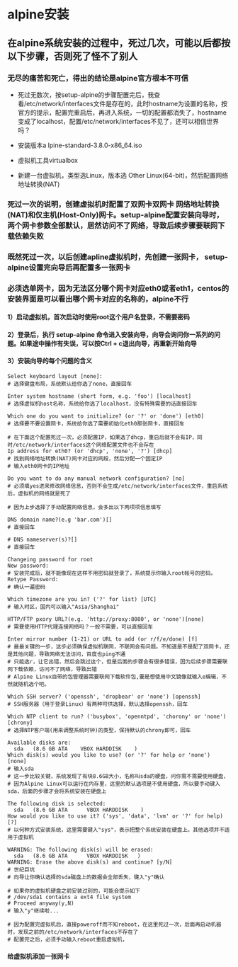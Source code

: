 # alpine安装
## 在alpine系统安装的过程中，死过几次，可能以后都按以下步骤，否则死了怪不了别人
### 无尽的痛苦和死亡，得出的结论是alpine官方根本不可信
* 死过无数次，按setup-alpine的步骤配置完后，我查看/etc/network/interfaces文件是存在的，此时hostname为设置的名称，按官方的提示，配置完重启后，再进入系统，一切的配置都消失了，hostname变成了localhost，配置/etc/network/interfaces不见了，还可以相信世界吗？

* 安装版本a lpine-standard-3.8.0-x86_64.iso
* 虚拟机工具virtualbox
* 新建一台虚拟机，类型选Linux，版本选 Other Linux(64-bit)，然后配置网络地址转换(NAT)
### 死过一次的说明，创建虚拟机时配置了双网卡双网卡 网络地址转换(NAT)和仅主机(Host-Only)网卡。setup-alpine配置安装向导时，两个网卡参数全部默认，居然访问不了网络，导致后续步骤要联网下载依赖失败
### 既然死过一次，以后创建apline虚拟机时，先创建一张网卡， setup-alpine设置完向导后再配置多一张网卡
### 必须选单网卡，因为无法区分哪个网卡对应eth0或者eth1，centos的安装界面是可以看出哪个网卡对应的名称的，alpine不行

#### 1）启动虚拟机，首次启动时使用root这个用户名登录，不需要密码
#### 2）登录后，执行 setup-alpine 命令进入安装向导，向导会询问你一系列的问题。如果途中操作有失误，可以按Ctrl + c退出向导，再重新开始向导
#### 3）安装向导的每个问题的含义
```
Select keyboard layout [none]:  
# 选择键盘布局，系统默认给你选了none，直接回车

Enter system hostname (short form, e.g. 'foo') [localhost]
# 选择虚拟机host名称，系统给你选了localhost，没有特殊需要的话直接回车

Which one do you want to initialize? (or '?' or 'done') [eth0]
# 选择要不要设置网卡，系统给你选了需要初始化eth0那张网卡，直接回车

# 在下面这个配置死过一次，必须配置IP，如果选了dhcp，重启后就不会有IP，同时/etc/network/interfaces这个网络配置文件也不会存在
Ip address for eth0? (or 'dhcp', 'none', '?') [dhcp]
# 找到网络地址转换(NAT)网卡对应的网段，然后分配一个固定IP
# 输入eth0网卡的IP地址

Do you want to do any manual network configuration? [no]
# 必须填yes进来修改网络信息，否则不会生成/etc/network/interfaces文件，重启系统后，虚拟机的网络就是死了

# 因为上步选择了手动配置网络信息，会多出以下两项项信息填写

DNS domain name?(e.g 'bar.com')[]
# 直接回车

# DNS nameserver(s)?[]
# 直接回车

Changeing password for root
New password:
# 安装完成后，就不能像现在这样不用密码就登录了，系统提示你输入root帐号的密码。
Retype Password:
# 确认一遍密码

Which timezone are you in? ('?' for list) [UTC]
# 输入时区，国内可以输入"Asia/Shanghai"

HTTP/FTP pxory URL?(e.g. 'http://proxy:8080', or 'none')[none]
# 需要使用HTTP代理连接网络吗？一般不需要，可以直接回车

Enter mirror number (1-21) or URL to add (or r/f/e/done) [f]
# 最最关键的一步，这步必须确保虚拟机联网，不联网会有问题。不知道是不是配了双网卡，还是其他问题，导致网络无法访问，百度也ping不通
# 只能选r，让它出错，然后会跳过这个，但是后面的步骤会有很多错误，因为后续步骤需要联网下载依赖，访问不了网络，导致出错
# Alpine Linux自带的包管理器需要联网下载软件包,要是想使用中文镜像就输入e编辑，不然就随机选个吧。 

Which SSH server? ('openssh', 'dropbear' or 'none') [openssh]
# SSH服务器（用于登录Linux）有两种可供选择，默认选择openssh，回车

Which NTP client to run? ('busybox', 'openntpd', 'chorony' or 'none') [chrony]
# 选择NTP客户端(用来调整系统时钟)的类型，保持默认的chrony即可，回车

Available disks are:
  sda   (8.6 GB ATA    VBOX HARDDISK    )
Which disk(s) would you like to use? (or '?' for help or 'none') [none]
# 输入sda
# 这一步比较关键，系统发现了有块8.6GB大小，名称叫sda的硬盘，问你需不需要使用硬盘，
# 因为Alpine Linux可以运行在内存里，这里的默认选项是不使用硬盘，所以要手动键入sda，后面的步骤才会将系统安装在硬盘上

The following disk is selected:
  sda   (8.6 GB ATA      VBOX HARDDISK    )
How would you like to use it? ('sys', 'data', 'lvm' or '?' for help) [?]
# 以何种方式安装系统，这里需要键入"sys"，表示把整个系统安装在硬盘上。其他选项并不适用于虚拟机

WARNING: The following disk(s) will be erased:
  sda   (8.6 GB ATA      VBOX HARDDISK   )
WARNING: Erase the above disk(s) and continue? [y/N]
# 世纪巨坑
# 向导让你确认选择的sda磁盘上的数据会全部丢失，键入"y"确认

# 如果你的虚拟机硬盘之前安装过别的，可能会提示如下
# /dev/sda1 contains a ext4 file system
# Proceed anyway(y,N)
# 输入"y"继续啦...

# 因为配置完虚拟机后，直接poweroff而不知reboot，在这里死过一次，后面再启动机器时，发现之前的/etc/network/interfaces不存在了
# 配置完之后，必须手动输入reboot重启虚拟机，
```

#### 给虚拟机添加一张网卡
